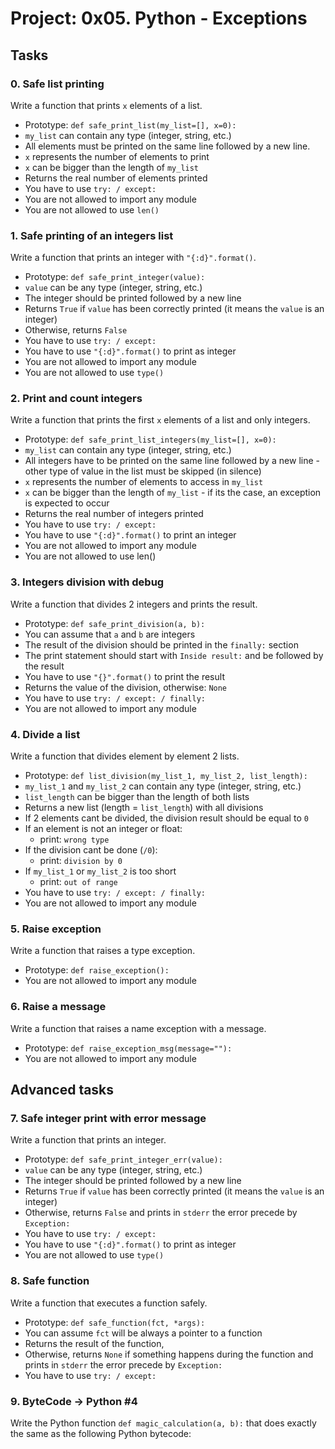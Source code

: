 # Project: 0x05. Python - Exceptions
## Tasks
### 0. Safe list printing
Write a function that prints `x` elements of a list.
 - Prototype: `def safe_print_list(my_list=[], x=0):`
 - `my_list` can contain any type (integer, string, etc.)
 - All elements must be printed on the same line followed by a new line.
 - `x` represents the number of elements to print
 - `x` can be bigger than the length of `my_list`
 - Returns the real number of elements printed
 - You have to use `try: / except:`
 - You are not allowed to import any module
 - You are not allowed to use `len()`

### 1. Safe printing of an integers list
Write a function that prints an integer with `"{:d}".format()`.
 - Prototype: `def safe_print_integer(value):`
 - `value` can be any type (integer, string, etc.)
 - The integer should be printed followed by a new line
 - Returns `True` if `value` has been correctly printed (it means the `value` is an integer)
 - Otherwise, returns `False`
 - You have to use `try: / except:`
 - You have to use `"{:d}".format()` to print as integer
 - You are not allowed to import any module
 - You are not allowed to use `type()`

### 2. Print and count integers
Write a function that prints the first `x` elements of a list and only integers.
 - Prototype: `def safe_print_list_integers(my_list=[], x=0):`
 - `my_list` can contain any type (integer, string, etc.)
 - All integers have to be printed on the same line followed by a new line - other type of value in the list must be skipped (in silence)
 - `x` represents the number of elements to access in `my_list`
 - `x` can be bigger than the length of `my_list` - if its the case, an exception is expected to occur
 - Returns the real number of integers printed
 - You have to use `try: / except:`
 - You have to use `"{:d}".format()` to print an integer
 - You are not allowed to import any module
 - You are not allowed to use len()

### 3. Integers division with debug
Write a function that divides 2 integers and prints the result.
 - Prototype: `def safe_print_division(a, b):`
 - You can assume that `a` and `b` are integers
 - The result of the division should be printed in the `finally:` section
 - The print statement should start with `Inside result:` and be followed by the result
 - You have to use `"{}".format()` to print the result
 - Returns the value of the division, otherwise: `None`
 - You have to use `try: / except: / finally:`
 - You are not allowed to import any module

### 4. Divide a list
Write a function that divides element by element 2 lists.
 - Prototype: `def list_division(my_list_1, my_list_2, list_length):`
 - `my_list_1` and `my_list_2` can contain any type (integer, string, etc.)
 - `list_length` can be bigger than the length of both lists
 - Returns a new list (length = `list_length`) with all divisions
 - If 2 elements cant be divided, the division result should be equal to `0`
 - If an element is not an integer or float:
   - print: `wrong type`
 - If the division cant be done (`/0`):
   - print: `division by 0`
 - If `my_list_1` or `my_list_2` is too short
   - print: `out of range`
 - You have to use `try: / except: / finally:`
 - You are not allowed to import any module

### 5. Raise exception
Write a function that raises a type exception.
 - Prototype: `def raise_exception():`
 - You are not allowed to import any module

### 6. Raise a message
Write a function that raises a name exception with a message.
 - Prototype: `def raise_exception_msg(message=""):`
 - You are not allowed to import any module

## Advanced tasks
### 7. Safe integer print with error message
Write a function that prints an integer.
 - Prototype: `def safe_print_integer_err(value):`
 - `value` can be any type (integer, string, etc.)
 - The integer should be printed followed by a new line
 - Returns `True` if `value` has been correctly printed (it means the `value` is an integer)
 - Otherwise, returns `False` and prints in `stderr` the error precede by `Exception:`
 - You have to use `try: / except:`
 - You have to use `"{:d}".format()` to print as integer
 - You are not allowed to use `type()`

### 8. Safe function
Write a function that executes a function safely.
 - Prototype: `def safe_function(fct, *args):`
 - You can assume `fct` will be always a pointer to a function
 - Returns the result of the function,
 - Otherwise, returns `None` if something happens during the function and prints in `stderr` the error precede by `Exception:`
 - You have to use `try: / except:`

### 9. ByteCode -> Python #4
Write the Python function `def magic_calculation(a, b):` that does exactly the same as the following Python bytecode: